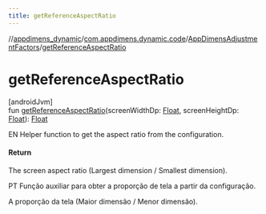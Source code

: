```yaml
---
title: getReferenceAspectRatio
---
```

//[appdimens_dynamic](../../../index.html)/[com.appdimens.dynamic.code](../index.html)/[AppDimensAdjustmentFactors](index.html)/[getReferenceAspectRatio](get-reference-aspect-ratio.html)



# getReferenceAspectRatio



[androidJvm]\
fun [getReferenceAspectRatio](get-reference-aspect-ratio.html)(screenWidthDp: [Float](https://kotlinlang.org/api/core/kotlin-stdlib/kotlin/-float/index.html), screenHeightDp: [Float](https://kotlinlang.org/api/core/kotlin-stdlib/kotlin/-float/index.html)): [Float](https://kotlinlang.org/api/core/kotlin-stdlib/kotlin/-float/index.html)



EN Helper function to get the aspect ratio from the configuration.



#### Return



The screen aspect ratio (Largest dimension / Smallest dimension).



PT Função auxiliar para obter a proporção de tela a partir da configuração.



A proporção da tela (Maior dimensão / Menor dimensão).



